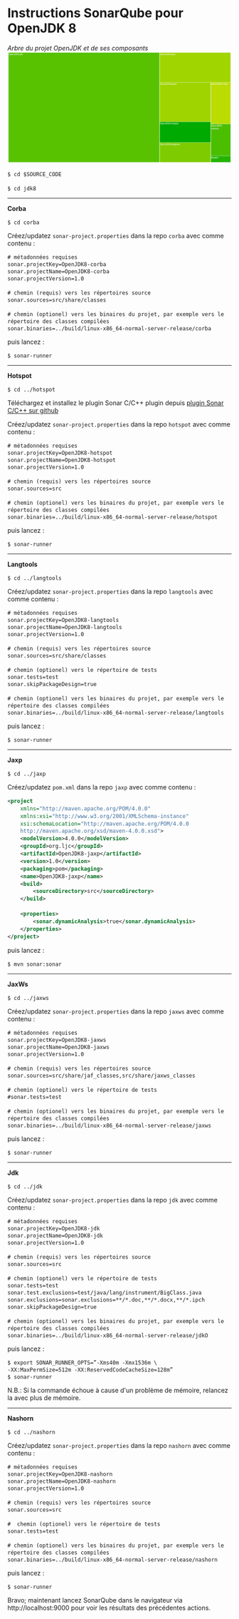# Instructions SonarQube pour OpenJDK 8

*Arbre du projet OpenJDK et de ses composants*
![](SonarQube-OpenJDK.jpg)

```
$ cd $SOURCE_CODE

$ cd jdk8
```
---

**Corba**
```
$ cd corba
```
Créez/updatez ```sonar-project.properties``` dans la repo ```corba``` avec comme contenu :
```
# métadonnées requises
sonar.projectKey=OpenJDK8-corba
sonar.projectName=OpenJDK8-corba
sonar.projectVersion=1.0

# chemin (requis) vers les répertoires source
sonar.sources=src/share/classes

# chemin (optionel) vers les binaires du projet, par exemple vers le répertoire des classes compilées
sonar.binaries=../build/linux-x86_64-normal-server-release/corba

```

puis lancez :

```
$ sonar-runner
```
---

**Hotspot**
```
$ cd ../hotspot
```
Téléchargez et installez le plugin Sonar C/C++ plugin depuis
[plugin Sonar C/C++ sur github](https://github.com/wenns/sonar-cxx)


Créez/updatez ```sonar-project.properties``` dans la repo  ```hotspot``` avec comme contenu :

```
# métadonnées requises
sonar.projectKey=OpenJDK8-hotspot
sonar.projectName=OpenJDK8-hotspot
sonar.projectVersion=1.0

# chemin (requis) vers les répertoires source
sonar.sources=src

# chemin (optionel) vers les binaires du projet, par exemple vers le répertoire des classes compilées
sonar.binaries=../build/linux-x86_64-normal-server-release/hotspot
```
puis lancez :

```
$ sonar-runner
```
---

**Langtools**
```
$ cd ../langtools
```

Créez/updatez ```sonar-project.properties``` dans la repo  ```langtools``` avec comme contenu :

```
# métadonnées requises
sonar.projectKey=OpenJDK8-langtools
sonar.projectName=OpenJDK8-langtools
sonar.projectVersion=1.0

# chemin (requis) vers les répertoires source
sonar.sources=src/share/classes

# chemin (optionel) vers le répertoire de tests
sonar.tests=test
sonar.skipPackageDesign=true

# chemin (optionel) vers les binaires du projet, par exemple vers le répertoire des classes compilées
sonar.binaries=../build/linux-x86_64-normal-server-release/langtools
```
puis lancez :

```
$ sonar-runner
```
---

**Jaxp**
```
$ cd ../jaxp
```

Créez/updatez ```pom.xml``` dans la repo ```jaxp``` avec comme contenu :
```xml
<project
    xmlns="http://maven.apache.org/POM/4.0.0"
    xmlns:xsi="http://www.w3.org/2001/XMLSchema-instance"
    xsi:schemaLocation="http://maven.apache.org/POM/4.0.0 
    http://maven.apache.org/xsd/maven-4.0.0.xsd">
    <modelVersion>4.0.0</modelVersion>
    <groupId>org.ljc</groupId>
    <artifactId>OpenJDK8-jaxp</artifactId>
    <version>1.0</version>
    <packaging>pom</packaging>
    <name>OpenJDK8-jaxp</name>
    <build>
        <sourceDirectory>src</sourceDirectory>
    </build>

    <properties>
        <sonar.dynamicAnalysis>true</sonar.dynamicAnalysis>
    </properties>
</project>
```
puis lancez :

```
$ mvn sonar:sonar
```
---
**JaxWs**
```
$ cd ../jaxws
```
Créez/updatez ```sonar-project.properties``` dans la repo  ```jaxws``` avec comme contenu :

```
# métadonnées requises
sonar.projectKey=OpenJDK8-jaxws
sonar.projectName=OpenJDK8-jaxws
sonar.projectVersion=1.0

# chemin (requis) vers les répertoires source
sonar.sources=src/share/jaf_classes,src/share/jaxws_classes

# chemin (optionel) vers le répertoire de tests
#sonar.tests=test

# chemin (optionel) vers les binaires du projet, par exemple vers le répertoire des classes compilées
sonar.binaries=../build/linux-x86_64-normal-server-release/jaxws
```

puis lancez :

```
$ sonar-runner
```
---
**Jdk**
```
$ cd ../jdk
```

Créez/updatez ```sonar-project.properties``` dans la repo ```jdk``` avec comme contenu :

```
# métadonnées requises
sonar.projectKey=OpenJDK8-jdk
sonar.projectName=OpenJDK8-jdk
sonar.projectVersion=1.0

# chemin (requis) vers les répertoires source
sonar.sources=src

# chemin (optionel) vers le répertoire de tests
sonar.tests=test
sonar.test.exclusions=test/java/lang/instrument/BigClass.java
sonar.exclusions=sonar.exclusions=**/*.doc,**/*.docx,**/*.ipch
sonar.skipPackageDesign=true

# chemin (optionel) vers les binaires du projet, par exemple vers le répertoire des classes compilées
sonar.binaries=../build/linux-x86_64-normal-server-release/jdkO
```

puis lancez :

```
$ export SONAR_RUNNER_OPTS=”-Xms40m -Xmx1536m \
-XX:MaxPermSize=512m -XX:ReservedCodeCacheSize=128m”
$ sonar-runner
```

N.B.: Si la commande échoue à cause d'un problème de mémoire, relancez la avec plus de mémoire.

---

**Nashorn**

```
$ cd ../nashorn
```

Créez/updatez ```sonar-project.properties``` dans la repo ```nashorn``` avec comme contenu :

```
# métadonnées requises
sonar.projectKey=OpenJDK8-nashorn
sonar.projectName=OpenJDK8-nashorn
sonar.projectVersion=1.0

# chemin (requis) vers les répertoires source
sonar.sources=src

#  chemin (optionel) vers le répertoire de tests
sonar.tests=test

# chemin (optionel) vers les binaires du projet, par exemple vers le répertoire des classes compilées
sonar.binaries=../build/linux-x86_64-normal-server-release/nashorn
```

puis lancez :

```
$ sonar-runner
```

Bravo; maintenant lancez SonarQube dans le navigateur via http://localhost:9000 pour voir les résultats des précédentes actions.
